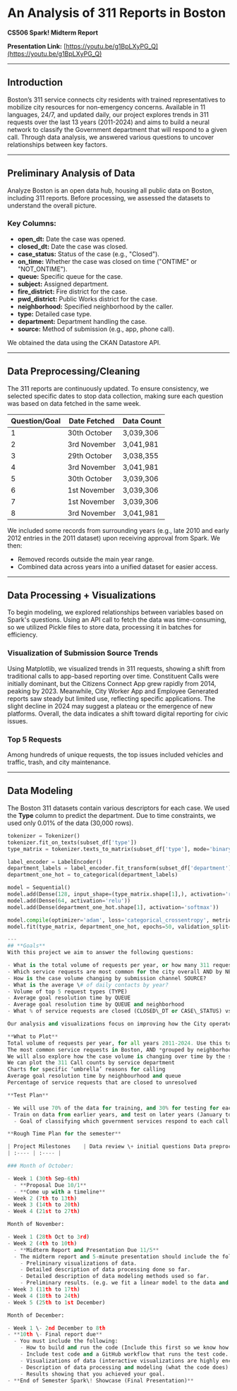 # An Analysis of 311 Reports in Boston
**CS506 Spark! Midterm Report**

**Presentation Link:** [https://youtu.be/g1BpLXyPG_Q](https://youtu.be/g1BpLXyPG_Q)

---

## Introduction
Boston’s 311 service connects city residents with trained representatives to mobilize city resources for non-emergency concerns. Available in 11 languages, 24/7, and updated daily, our project explores trends in 311 requests over the last 13 years (2011-2024) and aims to build a neural network to classify the Government department that will respond to a given call. Through data analysis, we answered various questions to uncover relationships between key factors.

---

## Preliminary Analysis of Data
Analyze Boston is an open data hub, housing all public data on Boston, including 311 reports. Before processing, we assessed the datasets to understand the overall picture.

### Key Columns:
- **open_dt:** Date the case was opened.
- **closed_dt:** Date the case was closed.
- **case_status:** Status of the case (e.g., "Closed").
- **on_time:** Whether the case was closed on time ("ONTIME" or "NOT_ONTIME").
- **queue:** Specific queue for the case.
- **subject:** Assigned department.
- **fire_district:** Fire district for the case.
- **pwd_district:** Public Works district for the case.
- **neighborhood:** Specified neighborhood by the caller.
- **type:** Detailed case type.
- **department:** Department handling the case.
- **source:** Method of submission (e.g., app, phone call).

We obtained the data using the CKAN Datastore API.

---

## Data Preprocessing/Cleaning
The 311 reports are continuously updated. To ensure consistency, we selected specific dates to stop data collection, making sure each question was based on data fetched in the same week.

| Question/Goal | Date Fetched | Data Count |
|---------------|--------------|------------|
| 1             | 30th October | 3,039,306  |
| 2             | 3rd November | 3,041,981  |
| 3             | 29th October | 3,038,355  |
| 4             | 3rd November | 3,041,981  |
| 5             | 30th October | 3,039,306  |
| 6             | 1st November | 3,039,306  |
| 7             | 1st November | 3,039,306  |
| 8             | 3rd November | 3,041,981  |

We included some records from surrounding years (e.g., late 2010 and early 2012 entries in the 2011 dataset) upon receiving approval from Spark. We then:
- Removed records outside the main year range.
- Combined data across years into a unified dataset for easier access.

---

## Data Processing + Visualizations
To begin modeling, we explored relationships between variables based on Spark's questions. Using an API call to fetch the data was time-consuming, so we utilized Pickle files to store data, processing it in batches for efficiency.

### Visualization of Submission Source Trends
Using Matplotlib, we visualized trends in 311 requests, showing a shift from traditional calls to app-based reporting over time. Constituent Calls were initially dominant, but the Citizens Connect App grew rapidly from 2014, peaking by 2023. Meanwhile, City Worker App and Employee Generated reports saw steady but limited use, reflecting specific applications. The slight decline in 2024 may suggest a plateau or the emergence of new platforms. Overall, the data indicates a shift toward digital reporting for civic issues.

### Top 5 Requests
Among hundreds of unique requests, the top issues included vehicles and traffic, trash, and city maintenance.

---

## Data Modeling
The Boston 311 datasets contain various descriptors for each case. We used the **Type** column to predict the department. Due to time constraints, we used only 0.01% of the data (30,000 rows).

```python
tokenizer = Tokenizer()
tokenizer.fit_on_texts(subset_df['type'])
type_matrix = tokenizer.texts_to_matrix(subset_df['type'], mode='binary')

label_encoder = LabelEncoder()
department_labels = label_encoder.fit_transform(subset_df['department'])
department_one_hot = to_categorical(department_labels)

model = Sequential()
model.add(Dense(128, input_shape=(type_matrix.shape[1],), activation='relu'))
model.add(Dense(64, activation='relu'))
model.add(Dense(department_one_hot.shape[1], activation='softmax'))

model.compile(optimizer='adam', loss='categorical_crossentropy', metrics=['accuracy'])
model.fit(type_matrix, department_one_hot, epochs=50, validation_split=0.2)

---
## **Goals**  
With this project we aim to answer the following questions:

- What is the total volume of requests per year, or how many 311 requests is the city receiving per year?  
- Which service requests are most common for the city overall AND by NEIGHBORHOOD and how is this changing year over year by SUBJECT (department), REASON,QUEUE?  
- How is the case volume changing by submission channel SOURCE?  
- What is the average \# of daily contacts by year?  
- Volume of top 5 request types (TYPE)    
- Average goal resolution time by QUEUE   
- Average goal resolution time by QUEUE and neighborhood  
- What % of service requests are closed (CLOSED\_DT or CASE\_STATUS) vs. no data (CASE\_STATUS \= null) vs. unresolved (CASE\_STATUS \= open)?

Our analysis and visualizations focus on improving how the City operates. This project will help the city understand trends that can be addressed at a strategic level.

**What to Plot**  
Total volume of requests per year, for all years 2011-2024. Use this to obtain values for how many requests the city is receiving each year.   
The most common service requests in Boston, AND *grouped by neighborhood*. We will need to plot this year by year to see changes in these values by the service department, the ‘umbrella’ term reason for calling and queue that the case is assigned to.  
We will also explore how the case volume is changing over time by the source the callers used. This change will be interesting to see due to the development of new mobile apps that could change the way people report requests.  
We can plot the 311 Call counts by service department  
Charts for specific ‘umbrella’ reasons for calling  
Average goal resolution time by neighbourhood and queue  
Percentage of service requests that are closed to unresolved

**Test Plan**

- We will use 70% of the data for training, and 30% for testing for each year from 2011-2024.  
- Train on data from earlier years, and test on later years (January to October from earlier years and October to December for more recent years)  
  - Goal of classifying which government services respond to each call

**Rough Time Plan for the semester**

| Project Milestones    | Data review \+ initial questions Data preprocessing, infrastructure, engineering/ visualization checklist \*Data Analysis \*Early Insights presentation Answer all base questions Challenges/limitations encountered, assumptions made \*Final Report  Cover pages, Intros (goal/overview/ethics/misconceptions/ big picture), answer key questions Visualizations are properly created, and described Started extension mini-chapters \*End of Semester Showcase (Final Presentation)  |
| :---- | :---- |

### Month of October:

- Week 1 (30th Sep-6th)  
  - **Proposal Due 10/1**  
  - **Come up with a timeline**  
- Week 2 (7th to 13th)  
- Week 3 (14th to 20th)  
- Week 4 (21st to 27th)

Month of November:

- Week 1 (28th Oct to 3rd)  
- Week 2 (4th to 10th)  
  - **Midterm Report and Presentation Due 11/5**  
  - ​​The midterm report and 5-minute presentation should include the following.  
    - Preliminary visualizations of data.  
    - Detailed description of data processing done so far.  
    - Detailed description of data modeling methods used so far.  
    - Preliminary results. (e.g. we fit a linear model to the data and we achieve promising results, or we did some clustering and we notice a clear pattern in the data)  
- Week 3 (11th to 17th)  
- Week 4 (18th to 24th)  
- Week 5 (25th to 1st December)

Month of December:

- Week 1 \- 2nd December to 8th  
- **10th \- Final report due**  
  - You must include the following:  
    - How to build and run the code (Include this first so we know how to reproduce your results). There should be a makefile that installs all dependencies and builds the code. This is the most important part.  
    - Include test code and a GitHub workflow that runs the test code. Just test a few things you think are important \- no need to overdo it on the testing front, since that’s not the focus of the project.  
    - Visualizations of data (interactive visualizations are highly encouraged).  
    - Description of data processing and modeling (what the code does).  
    - Results showing that you achieved your goal.  
- **End of Semester Spark\! Showcase (Final Presentation)**
